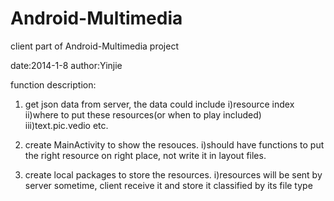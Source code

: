 Android-Multimedia
==================

client part of Android-Multimedia project 

date:2014-1-8
author:Yinjie

function description:
1) get json data from server, the data could include 
    i)resource index 
    ii)where to put these resources(or when to play included)
    iii)text.pic.vedio etc.
    
2) create MainActivity to show the resouces. 
    i)should have functions to put the right resource on right place, not write it in layout files.

3) create local packages to store the resources.
    i)resources will be sent by server sometime, client receive it and store it classified by its file type

